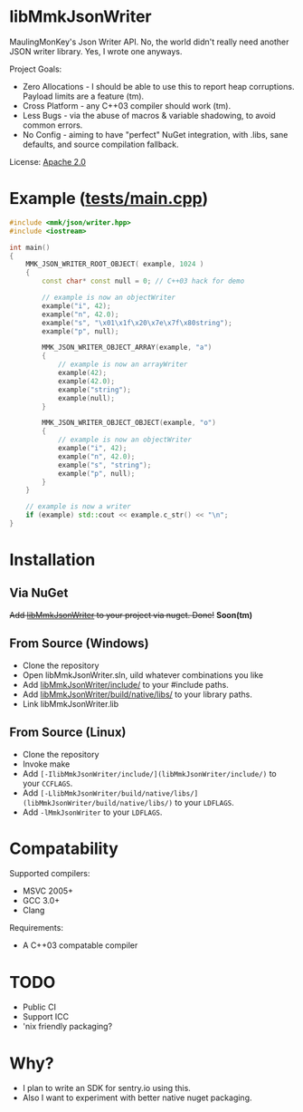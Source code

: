 # libMmkJsonWriter

MaulingMonKey's Json Writer API.  No, the world didn't really need another JSON writer library.  Yes, I wrote one anyways.

Project Goals:
- Zero Allocations - I should be able to use this to report heap corruptions.  Payload limits are a feature (tm).
- Cross Platform - any C++03 compiler should work (tm).
- Less Bugs - via the abuse of macros & variable shadowing, to avoid common errors.
- No Config - aiming to have "perfect" NuGet integration, with .libs, sane defaults, and source compilation fallback.

License: [Apache 2.0](LICENSE.txt)

# Example ([tests/main.cpp](tests/main.cpp))

```cpp
#include <mmk/json/writer.hpp>
#include <iostream>

int main()
{
	MMK_JSON_WRITER_ROOT_OBJECT( example, 1024 )
	{
		const char* const null = 0; // C++03 hack for demo

		// example is now an objectWriter
		example("i", 42);
		example("n", 42.0);
		example("s", "\x01\x1f\x20\x7e\x7f\x80string");
		example("p", null);

		MMK_JSON_WRITER_OBJECT_ARRAY(example, "a")
		{
			// example is now an arrayWriter
			example(42);
			example(42.0);
			example("string");
			example(null);
		}

		MMK_JSON_WRITER_OBJECT_OBJECT(example, "o")
		{
			// example is now an objectWriter
			example("i", 42);
			example("n", 42.0);
			example("s", "string");
			example("p", null);
		}
	}

	// example is now a writer
	if (example) std::cout << example.c_str() << "\n";
}
```

# Installation

## Via NuGet
<strike>Add [libMmkJsonWriter](https://www.nuget.org/packages/libMmkJsonWriter/) to your project via nuget.  Done!</strike> **Soon(tm)**

## From Source (Windows)
- Clone the repository
- Open libMmkJsonWriter.sln, uild whatever combinations you like
- Add [libMmkJsonWriter/include/](libMmkJsonWriter/include/) to your #include paths.
- Add [libMmkJsonWriter/build/native/libs/](libMmkJsonWriter/build/native/libs/) to your library paths.
- Link libMmkJsonWriter.lib

## From Source (Linux)
- Clone the repository
- Invoke make
- Add `[-IlibMmkJsonWriter/include/](libMmkJsonWriter/include/)` to your `CCFLAGS`.
- Add `[-LlibMmkJsonWriter/build/native/libs/](libMmkJsonWriter/build/native/libs/)` to your `LDFLAGS`.
- Add `-lMmkJsonWriter` to your `LDFLAGS`.

# Compatability

Supported compilers:
- MSVC 2005+
- GCC 3.0+
- Clang

Requirements:
- A C++03 compatable compiler

# TODO

- Public CI
- Support ICC
- 'nix friendly packaging?

# Why?

- I plan to write an SDK for sentry.io using this.
- Also I want to experiment with better native nuget packaging.
